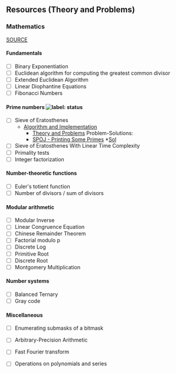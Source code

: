 ## Resources (Theory and Problems)
### Mathematics
[SOURCE](https://cp-algorithms.com/)
#### Fundamentals
  * [ ] Binary Exponentiation
  * [ ] Euclidean algorithm for computing the greatest common divisor
  * [ ] Extended Euclidean Algorithm
  * [ ] Linear Diophantine Equations
  * [ ] Fibonacci Numbers
#### Prime numbers  ![label: status][~status]
  * [ ] Sieve of Eratosthenes      
    * [Algorithm and Implementation](https://github.com/anuanu0-0/data-structures-and-algorithms/blob/master/Mathematics/primeSieve.cpp)
        * [Theory and Problems](https://cp-algorithms.com/algebra/sieve-of-eratosthenes.html)
        Problem-Solutions:
         * [SPOJ - Printing Some Primes](https://www.spoj.com/problems/TDPRIMES/)
            *[Sol](https://github.com/anuanu0-0/classical-spoj/blob/master/TDPRIMES.cpp)
  * [ ] Sieve of Eratosthenes With Linear Time Complexity
  * [ ] Primality tests
  * [ ] Integer factorization
#### Number-theoretic functions
  * [ ] Euler's totient function
  * [ ] Number of divisors / sum of divisors
#### Modular arithmetic
  * [ ] Modular Inverse
  * [ ] Linear Congruence Equation
  * [ ] Chinese Remainder Theorem
  * [ ] Factorial modulo p
  * [ ] Discrete Log
  * [ ] Primitive Root
  * [ ] Discrete Root
  * [ ] Montgomery Multiplication
#### Number systems
  * [ ] Balanced Ternary
  * [ ] Gray code
#### Miscellaneous
  * [ ] Enumerating submasks of a bitmask
  * [ ] Arbitrary-Precision Arithmetic
  * [ ] Fast Fourier transform
  * [ ] Operations on polynomials and series





[~status]: https://img.shields.io/badge/Status-Active-green
